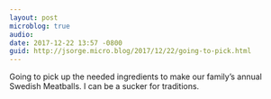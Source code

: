 ```yaml
---
layout: post
microblog: true
audio: 
date: 2017-12-22 13:57 -0800
guid: http://jsorge.micro.blog/2017/12/22/going-to-pick.html
---
```

Going to pick up the needed ingredients to make our family’s annual Swedish Meatballs. I can be a sucker for traditions.
